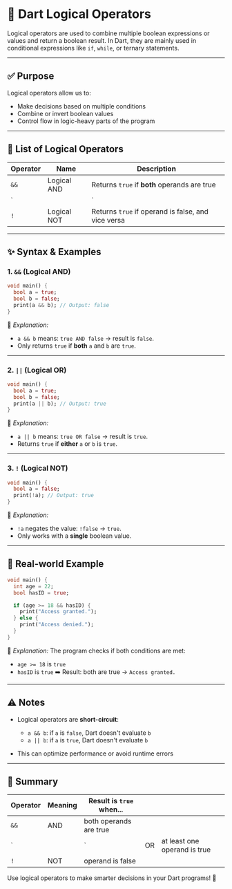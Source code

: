 # 🐋 Dart Logical Operators

Logical operators are used to combine multiple boolean expressions or values and return a boolean result. In Dart, they are mainly used in conditional expressions like `if`, `while`, or ternary statements.

---

## ✅ Purpose

Logical operators allow us to:

* Make decisions based on multiple conditions
* Combine or invert boolean values
* Control flow in logic-heavy parts of the program

---

## 🧠 List of Logical Operators

| Operator | Name         | Description                                         |
|----------|--------------|-----------------------------------------------------|
| `&&`     | Logical AND  | Returns `true` if **both** operands are true        |
| `||`     | Logical OR   | Returns `true` if **at least one** operand is true  |
| `!`      | Logical NOT  | Returns `true` if operand is false, and vice versa  |


---

## ✨ Syntax & Examples

### 1. `&&` (Logical AND)

```dart
void main() {
  bool a = true;
  bool b = false;
  print(a && b); // Output: false
}
```

🔎 *Explanation:*

* `a && b` means: `true AND false` → result is `false`.
* Only returns `true` if **both** `a` and `b` are `true`.

---

### 2. `||` (Logical OR)

```dart
void main() {
  bool a = true;
  bool b = false;
  print(a || b); // Output: true
}
```

🔎 *Explanation:*

* `a || b` means: `true OR false` → result is `true`.
* Returns `true` if **either** `a` or `b` is `true`.

---

### 3. `!` (Logical NOT)

```dart
void main() {
  bool a = false;
  print(!a); // Output: true
}
```

🔎 *Explanation:*

* `!a` negates the value: `!false` → `true`.
* Only works with a **single** boolean value.

---

## 🔁 Real-world Example

```dart
void main() {
  int age = 22;
  bool hasID = true;

  if (age >= 18 && hasID) {
    print("Access granted.");
  } else {
    print("Access denied.");
  }
}
```

👀 *Explanation:* The program checks if both conditions are met:

* `age >= 18` is `true`
* `hasID` is `true`
  ➡️ Result: both are true → `Access granted.`

---

## ⚠️ Notes

* Logical operators are **short-circuit**:

  * `a && b`: if `a` is `false`, Dart doesn't evaluate `b`
  * `a || b`: if `a` is `true`, Dart doesn't evaluate `b`
* This can optimize performance or avoid runtime errors

---

## 🏁 Summary

| Operator | Meaning | Result is `true` when... |    |                              |
| -------- | ------- | ------------------------ | -- | ---------------------------- |
| `&&`     | AND     | both operands are true   |    |                              |
| \`       |         | \`                       | OR | at least one operand is true |
| `!`      | NOT     | operand is false         |    |                              |

Use logical operators to make smarter decisions in your Dart programs! 🐋
